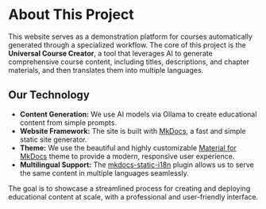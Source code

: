 # About This Project

This website serves as a demonstration platform for courses automatically generated through a specialized workflow. The core of this project is the **Universal Course Creator**, a tool that leverages AI to generate comprehensive course content, including titles, descriptions, and chapter materials, and then translates them into multiple languages.

## Our Technology

-   **Content Generation:** We use AI models via Ollama to create educational content from simple prompts.
-   **Website Framework:** The site is built with [MkDocs](https://www.mkdocs.org/), a fast and simple static site generator.
-   **Theme:** We use the beautiful and highly customizable [Material for MkDocs](https://squidfunk.github.io/mkdocs-material/) theme to provide a modern, responsive user experience.
-   **Multilingual Support:** The [mkdocs-static-i18n](https://github.com/ultrabug/mkdocs-static-i18n) plugin allows us to serve the same content in multiple languages seamlessly.

The goal is to showcase a streamlined process for creating and deploying educational content at scale, with a professional and user-friendly interface.
